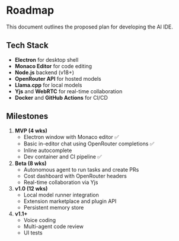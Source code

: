 # Roadmap

This document outlines the proposed plan for developing the AI IDE.

## Tech Stack
- **Electron** for desktop shell
- **Monaco Editor** for code editing
- **Node.js** backend (v18+)
- **OpenRouter API** for hosted models
- **Llama.cpp** for local models
- **Yjs** and **WebRTC** for real-time collaboration
- **Docker** and **GitHub Actions** for CI/CD

## Milestones
1. **MVP (4 wks)**
   - Electron window with Monaco editor ✅
   - Basic in-editor chat using OpenRouter completions ✅
   - Inline autocomplete
   - Dev container and CI pipeline ✅
2. **Beta (8 wks)**
   - Autonomous agent to run tasks and create PRs
   - Cost dashboard with OpenRouter headers
   - Real-time collaboration via Yjs
3. **v1.0 (12 wks)**
   - Local model runner integration
   - Extension marketplace and plugin API
   - Persistent memory store
4. **v1.1+**
   - Voice coding
   - Multi-agent code review
   - UI tests
